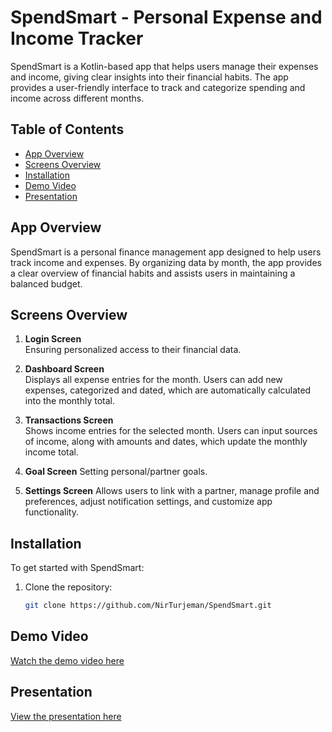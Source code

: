 # SpendSmart - Personal Expense and Income Tracker

SpendSmart is a Kotlin-based app that helps users manage their expenses and income, giving clear insights into their financial habits. The app provides a user-friendly interface to track and categorize spending and income across different months.

## Table of Contents
- [App Overview](#app-overview)
- [Screens Overview](#screens-overview)
- [Installation](#installation)
- [Demo Video](#demo-video)
- [Presentation](#presentation)

## App Overview
SpendSmart is a personal finance management app designed to help users track income and expenses. By organizing data by month, the app provides a clear overview of financial habits and assists users in maintaining a balanced budget.

## Screens Overview

1. **Login Screen**  
   Ensuring personalized access to their financial data.
2. **Dashboard Screen**  
   Displays all expense entries for the month. Users can add new expenses, categorized and dated, which are automatically calculated into the monthly total.
3. **Transactions Screen**  
   Shows income entries for the selected month. Users can input sources of income, along with amounts and dates, which update the monthly income total.
    
4. **Goal Screen**
  Setting personal/partner goals.
  
5. **Settings Screen**
  Allows users to link with a partner, manage profile and preferences, adjust notification settings, and customize app functionality.

## Installation
To get started with SpendSmart:

1. Clone the repository:  
   ```bash
   git clone https://github.com/NirTurjeman/SpendSmart.git

## Demo Video
[Watch the demo video here](Demo_Video.mp4)

## Presentation
[View the presentation here](SpendSmart.pdf)

